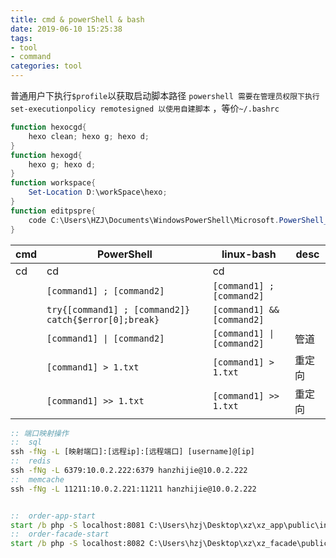 ```yaml
---
title: cmd & powerShell & bash
date: 2019-06-10 15:25:38
tags: 
- tool
- command
categories: tool
---
```


普通用户下执行`$profile`以获取启动脚本路径
`powershell 需要在管理员权限下执行 set-executionpolicy remotesigned 以使用自建脚本` ，等价`~/.bashrc`

```ps1
function hexocgd{
    hexo clean; hexo g; hexo d;
}
function hexogd{
    hexo g; hexo d;
}
function workspace{
    Set-Location D:\workSpace\hexo;
}
function editpspre{
    code C:\Users\HZJ\Documents\WindowsPowerShell\Microsoft.PowerShell_profile.ps1;
}
```

| cmd | PowerShell                                            | linux-bash                 | desc   |
|-----|-------------------------------------------------------|----------------------------|--------|
| cd  | cd                                                    | cd                         |        |
|     | `[command1] ; [command2]`                             | `[command1] ; [command2]`  |        |
|     | `try{[command1] ; [command2]} catch{$error[0];break}` | `[command1] && [command2]` |        |
|     | `[command1] \| [command2]`                             | `[command1] \| [command2]`  | 管道   |
|     | `[command1] > 1.txt`                                  | `[command1] > 1.txt`       | 重定向 |
|     | `[command1] >> 1.txt`                                 | `[command1] >> 1.txt`      | 重定向 |



```bat
:: 端口映射操作
::  sql
ssh -fNg -L [映射端口]:[远程ip]:[远程端口] [username]@[ip]
::  redis
ssh -fNg -L 6379:10.0.2.222:6379 hanzhijie@10.0.2.222
::  memcache
ssh -fNg -L 11211:10.0.2.221:11211 hanzhijie@10.0.2.222


::  order-app-start
start /b php -S localhost:8081 C:\Users\hzj\Desktop\xz\xz_app\public\index.php
::  order-facade-start
start /b php -S localhost:8082 C:\Users\hzj\Desktop\xz\xz_facade\public\index.php
```
